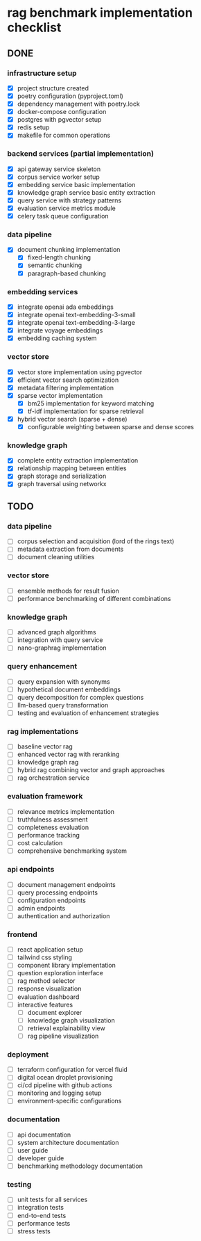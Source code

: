 # rag benchmark implementation checklist

## DONE

### infrastructure setup
- [x] project structure created
- [x] poetry configuration (pyproject.toml)
- [x] dependency management with poetry.lock
- [x] docker-compose configuration
- [x] postgres with pgvector setup
- [x] redis setup
- [x] makefile for common operations

### backend services (partial implementation)
- [x] api gateway service skeleton
- [x] corpus service worker setup
- [x] embedding service basic implementation
- [x] knowledge graph service basic entity extraction
- [x] query service with strategy patterns
- [x] evaluation service metrics module
- [x] celery task queue configuration

### data pipeline
- [x] document chunking implementation
  - [x] fixed-length chunking
  - [x] semantic chunking
  - [x] paragraph-based chunking

### embedding services
- [x] integrate openai ada embeddings
- [x] integrate openai text-embedding-3-small
- [x] integrate openai text-embedding-3-large
- [x] integrate voyage embeddings
- [x] embedding caching system

### vector store
- [x] vector store implementation using pgvector
- [x] efficient vector search optimization
- [x] metadata filtering implementation
- [x] sparse vector implementation
  - [x] bm25 implementation for keyword matching
  - [x] tf-idf implementation for sparse retrieval
- [x] hybrid vector search (sparse + dense)
  - [x] configurable weighting between sparse and dense scores

### knowledge graph
- [x] complete entity extraction implementation
- [x] relationship mapping between entities
- [x] graph storage and serialization
- [x] graph traversal using networkx

## TODO

### data pipeline
- [ ] corpus selection and acquisition (lord of the rings text)
- [ ] metadata extraction from documents
- [ ] document cleaning utilities

### vector store
- [ ] ensemble methods for result fusion
- [ ] performance benchmarking of different combinations

### knowledge graph
- [ ] advanced graph algorithms
- [ ] integration with query service
- [ ] nano-graphrag implementation

### query enhancement
- [ ] query expansion with synonyms
- [ ] hypothetical document embeddings
- [ ] query decomposition for complex questions
- [ ] llm-based query transformation
- [ ] testing and evaluation of enhancement strategies

### rag implementations
- [ ] baseline vector rag
- [ ] enhanced vector rag with reranking
- [ ] knowledge graph rag
- [ ] hybrid rag combining vector and graph approaches
- [ ] rag orchestration service

### evaluation framework
- [ ] relevance metrics implementation
- [ ] truthfulness assessment
- [ ] completeness evaluation
- [ ] performance tracking
- [ ] cost calculation
- [ ] comprehensive benchmarking system

### api endpoints
- [ ] document management endpoints
- [ ] query processing endpoints
- [ ] configuration endpoints
- [ ] admin endpoints
- [ ] authentication and authorization

### frontend
- [ ] react application setup
- [ ] tailwind css styling
- [ ] component library implementation
- [ ] question exploration interface
- [ ] rag method selector
- [ ] response visualization
- [ ] evaluation dashboard
- [ ] interactive features
  - [ ] document explorer
  - [ ] knowledge graph visualization
  - [ ] retrieval explainability view
  - [ ] rag pipeline visualization

### deployment
- [ ] terraform configuration for vercel fluid
- [ ] digital ocean droplet provisioning
- [ ] ci/cd pipeline with github actions
- [ ] monitoring and logging setup
- [ ] environment-specific configurations

### documentation
- [ ] api documentation
- [ ] system architecture documentation
- [ ] user guide
- [ ] developer guide
- [ ] benchmarking methodology documentation

### testing
- [ ] unit tests for all services
- [ ] integration tests
- [ ] end-to-end tests
- [ ] performance tests
- [ ] stress tests